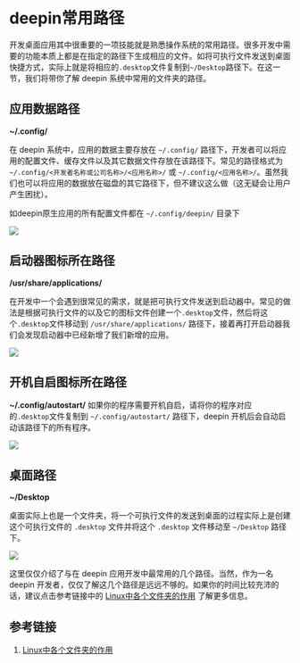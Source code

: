 # deepin常用路径

开发桌面应用其中很重要的一项技能就是熟悉操作系统的常用路径。很多开发中需要的功能本质上都是在指定的路径下生成相应的文件。如将可执行文件发送到桌面快捷方式，实际上就是将相应的`.desktop`文件复制到`~/Desktop`路径下。在这一节，我们将带你了解 deepin 系统中常用的文件夹的路径。

## 应用数据路径
**~/.config/**

在 deepin 系统中，应用的数据主要存放在 `~/.config/` 路径下，开发者可以将应用的配置文件、缓存文件以及其它数据文件存放在该路径下。常见的路径格式为 `~/.config/<开发者名称或公司名称>/<应用名称>/` 或 `~/.config/<应用名称>/`。虽然我们也可以将应用的数据放在磁盘的其它路径下，但不建议这么做（这无疑会让用户产生困扰）。

如deepin原生应用的所有配置文件都在 `~/.config/deepin/` 目录下

![](https://images.lolimay.cn/18-9-2/30945142.jpg)

## 启动器图标所在路径
**/usr/share/applications/**

在开发中一个会遇到很常见的需求，就是把可执行文件发送到启动器中。常见的做法是根据可执行文件的以及它的图标文件创建一个`.desktop`文件，然后将这个`.desktop`文件移动到 `/usr/share/applications/` 路径下，接着再打开启动器我们会发现启动器中已经新增了我们新增的应用。

![](https://images.lolimay.cn/18-9-3/34843886.jpg)

## 开机自启图标所在路径
**~/.config/autostart/**
如果你的程序需要开机自启，请将你的程序对应的`.desktop`文件复制到 `~/.config/autostart/` 路径下，deepin 开机后会自动启动该路径下的所有程序。

![](https://images.lolimay.cn/18-9-8/71043539.jpg)

## 桌面路径
**~/Desktop**

桌面实际上也是一个文件夹，将一个可执行文件的发送到桌面的过程实际上是创建这个可执行文件的 `.desktop` 文件并将这个 `.desktop` 文件移动至 `~/Desktop` 路径下。

![](https://images.lolimay.cn/18-9-3/46486741.jpg)

这里仅仅介绍了与在 deepin 应用开发中最常用的几个路径。当然，作为一名 deepin 开发者，仅仅了解这几个路径是远远不够的。如果你的时间比较充沛的话，建议点击参考链接中的 [Linux中各个文件夹的作用](#%E5%8F%82%E8%80%83%E9%93%BE%E6%8E%A5) 了解更多信息。

## 参考链接
1. [Linux中各个文件夹的作用](https://www.cnblogs.com/yoke/p/7217019.html)